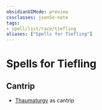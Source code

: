 ```yaml
---
obsidianUIMode: preview
cssclasses: json5e-note
tags:
- spell/list/race/tiefling
aliases: ["Spells for Tiefling"]
---
```

# Spells for Tiefling

## Cantrip

- [Thaumaturgy](compendium/spells/thaumaturgy-xphb.md "XPHB") as cantrip